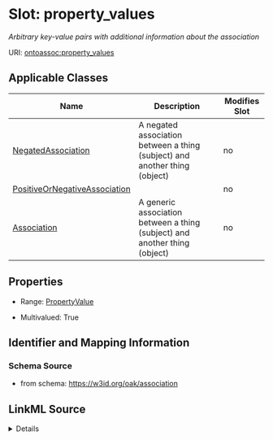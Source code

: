 

# Slot: property_values


_Arbitrary key-value pairs with additional information about the association_



URI: [ontoassoc:property_values](https://w3id.org/oak/association/property_values)



<!-- no inheritance hierarchy -->





## Applicable Classes

| Name | Description | Modifies Slot |
| --- | --- | --- |
| [NegatedAssociation](NegatedAssociation.md) | A negated association between a thing (subject) and another thing (object) |  no  |
| [PositiveOrNegativeAssociation](PositiveOrNegativeAssociation.md) |  |  no  |
| [Association](Association.md) | A generic association between a thing (subject) and another thing (object) |  no  |







## Properties

* Range: [PropertyValue](PropertyValue.md)

* Multivalued: True





## Identifier and Mapping Information







### Schema Source


* from schema: https://w3id.org/oak/association




## LinkML Source

<details>
```yaml
name: property_values
description: Arbitrary key-value pairs with additional information about the association
from_schema: https://w3id.org/oak/association
rank: 1000
multivalued: true
alias: property_values
domain_of:
- PositiveOrNegativeAssociation
range: PropertyValue
inlined: true

```
</details>
